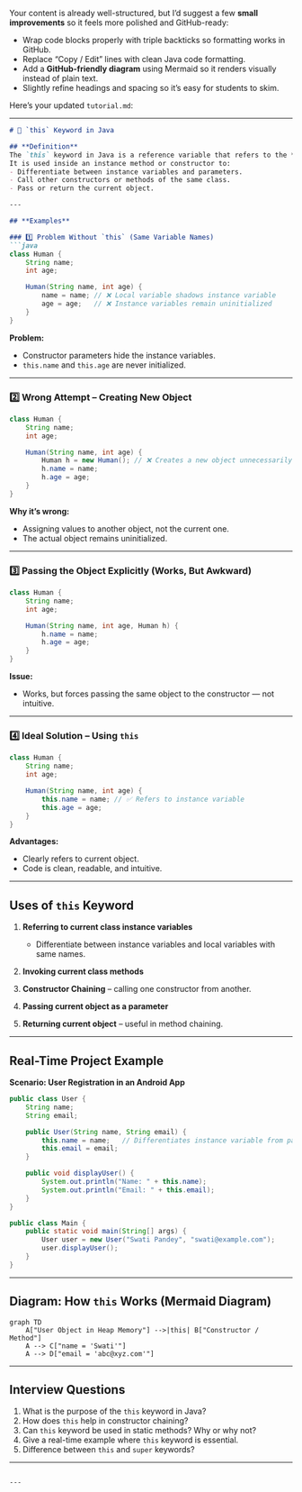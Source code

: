 Your content is already well-structured, but I’d suggest a few **small improvements** so it feels more polished and GitHub-ready:

* Wrap code blocks properly with triple backticks so formatting works in GitHub.
* Replace “Copy / Edit” lines with clean Java code formatting.
* Add a **GitHub-friendly diagram** using Mermaid so it renders visually instead of plain text.
* Slightly refine headings and spacing so it’s easy for students to skim.

Here’s your updated `tutorial.md`:

---

````markdown
# 📌 `this` Keyword in Java

## **Definition**
The `this` keyword in Java is a reference variable that refers to the **current object** of the class.  
It is used inside an instance method or constructor to:
- Differentiate between instance variables and parameters.
- Call other constructors or methods of the same class.
- Pass or return the current object.

---

## **Examples**

### 1️⃣ Problem Without `this` (Same Variable Names)
```java
class Human {
    String name;
    int age;

    Human(String name, int age) {
        name = name; // ❌ Local variable shadows instance variable
        age = age;   // ❌ Instance variables remain uninitialized
    }
}
````

**Problem:**

* Constructor parameters hide the instance variables.
* `this.name` and `this.age` are never initialized.

---

### 2️⃣ Wrong Attempt – Creating New Object

```java
class Human {
    String name;
    int age;

    Human(String name, int age) {
        Human h = new Human(); // ❌ Creates a new object unnecessarily
        h.name = name;
        h.age = age;
    }
}
```

**Why it’s wrong:**

* Assigning values to another object, not the current one.
* The actual object remains uninitialized.

---

### 3️⃣ Passing the Object Explicitly (Works, But Awkward)

```java
class Human {
    String name;
    int age;

    Human(String name, int age, Human h) {
        h.name = name;
        h.age = age;
    }
}
```

**Issue:**

* Works, but forces passing the same object to the constructor — not intuitive.

---

### 4️⃣ Ideal Solution – Using `this`

```java
class Human {
    String name;
    int age;

    Human(String name, int age) {
        this.name = name; // ✅ Refers to instance variable
        this.age = age;
    }
}
```

**Advantages:**

* Clearly refers to current object.
* Code is clean, readable, and intuitive.

---

## **Uses of `this` Keyword**

1. **Referring to current class instance variables**

   * Differentiate between instance variables and local variables with same names.
2. **Invoking current class methods**
3. **Constructor Chaining** – calling one constructor from another.
4. **Passing current object as a parameter**
5. **Returning current object** – useful in method chaining.

---

## **Real-Time Project Example**

**Scenario: User Registration in an Android App**

```java
public class User {
    String name;
    String email;

    public User(String name, String email) {
        this.name = name;   // Differentiates instance variable from parameter
        this.email = email;
    }

    public void displayUser() {
        System.out.println("Name: " + this.name);
        System.out.println("Email: " + this.email);
    }
}

public class Main {
    public static void main(String[] args) {
        User user = new User("Swati Pandey", "swati@example.com");
        user.displayUser();
    }
}
```

---

## **Diagram: How `this` Works** (Mermaid Diagram)

```mermaid
graph TD
    A["User Object in Heap Memory"] -->|this| B["Constructor / Method"]
    A --> C["name = 'Swati'"]
    A --> D["email = 'abc@xyz.com'"]
```

---

## **Interview Questions**

1. What is the purpose of the `this` keyword in Java?
2. How does `this` help in constructor chaining?
3. Can `this` keyword be used in static methods? Why or why not?
4. Give a real-time example where `this` keyword is essential.
5. Difference between `this` and `super` keywords?

---

```

---


